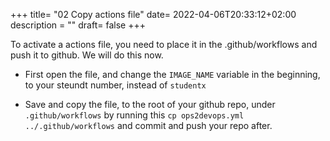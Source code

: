 +++
title= "02 Copy actions file"
date= 2022-04-06T20:33:12+02:00
description = ""
draft= false
+++

To activate a actions file, you need to place it in the .github/workflows and push it to github. We will do this now.

- First open the file, and change the `IMAGE_NAME` variable in the beginning, to your steundt number, instead of `studentx`

- Save and copy the file, to the root of your github repo, under `.github/workflows` by running this `cp ops2devops.yml ../.github/workflows` and commit and push your repo after.
